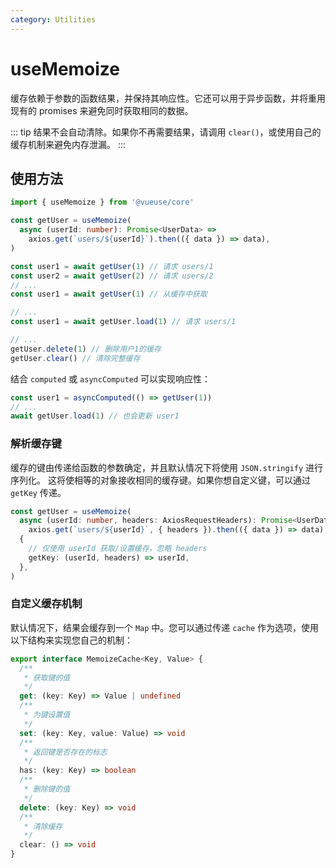 ```yaml
---
category: Utilities
---
```


# useMemoize

缓存依赖于参数的函数结果，并保持其响应性。它还可以用于异步函数，并将重用现有的 promises 来避免同时获取相同的数据。

::: tip
结果不会自动清除。如果你不再需要结果，请调用 `clear()`，或使用自己的缓存机制来避免内存泄漏。
:::

## 使用方法

```ts
import { useMemoize } from '@vueuse/core'

const getUser = useMemoize(
  async (userId: number): Promise<UserData> =>
    axios.get(`users/${userId}`).then(({ data }) => data),
)

const user1 = await getUser(1) // 请求 users/1
const user2 = await getUser(2) // 请求 users/2
// ...
const user1 = await getUser(1) // 从缓存中获取

// ...
const user1 = await getUser.load(1) // 请求 users/1

// ...
getUser.delete(1) // 删除用户1的缓存
getUser.clear() // 清除完整缓存
```

结合 `computed` 或 `asyncComputed` 可以实现响应性：

```ts
const user1 = asyncComputed(() => getUser(1))
// ...
await getUser.load(1) // 也会更新 user1
```

### 解析缓存键

缓存的键由传递给函数的参数确定，并且默认情况下将使用 `JSON.stringify` 进行序列化。
这将使相等的对象接收相同的缓存键。如果你想自定义键，可以通过 `getKey` 传递。

```ts
const getUser = useMemoize(
  async (userId: number, headers: AxiosRequestHeaders): Promise<UserData> =>
    axios.get(`users/${userId}`, { headers }).then(({ data }) => data),
  {
    // 仅使用 userId 获取/设置缓存，忽略 headers
    getKey: (userId, headers) => userId,
  },
)
```

### 自定义缓存机制

默认情况下，结果会缓存到一个 `Map` 中。您可以通过传递 `cache` 作为选项，使用以下结构来实现您自己的机制：

```ts
export interface MemoizeCache<Key, Value> {
  /**
   * 获取键的值
   */
  get: (key: Key) => Value | undefined
  /**
   * 为键设置值
   */
  set: (key: Key, value: Value) => void
  /**
   * 返回键是否存在的标志
   */
  has: (key: Key) => boolean
  /**
   * 删除键的值
   */
  delete: (key: Key) => void
  /**
   * 清除缓存
   */
  clear: () => void
}
```
